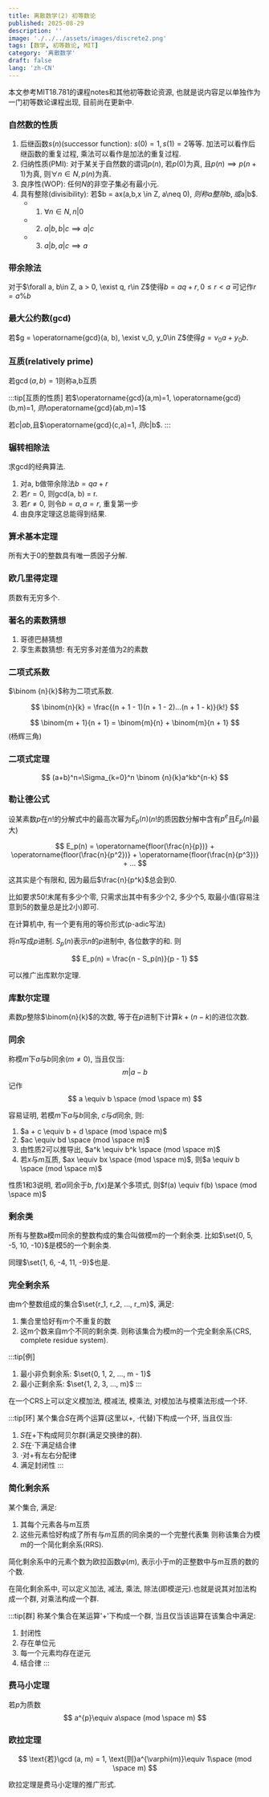 ```yaml
---
title: 离散数学(2) 初等数论
published: 2025-08-29
description: ''
image: './../../assets/images/discrete2.png'
tags: [数学, 初等数论, MIT]
category: '离散数学'
draft: false
lang: 'zh-CN'
---
```


本文参考MIT18.781的课程notes和其他初等数论资源, 也就是说内容足以单独作为一门初等数论课程出现, 目前尚在更新中. 

### 自然数的性质
1. 后继函数$s(n)$(successor function): $s(0) = 1, s(1) = 2$等等. 加法可以看作后继函数的重复过程, 乘法可以看作是加法的重复过程.
2. 归纳性质(PMI): 对于某关于自然数的谓词$p(n)$, 若$p(0)$为真, 且$p(n) \implies p(n + 1)$为真, 则$\forall n \in N, p(n)$为真. 
3. 良序性(WOP): 任何$N$的非空子集必有最小元.
4. 具有整除(divisibility): 若$b = ax(a,b,x \in Z, a\neq 0), $则称a整除b, 或$a|b$.
   - 1. $\forall n\in N, n|0$
   - 2. $a|b, b|c \implies a|c$
   - 3. $a|b, a|c \implies a$

### 带余除法
对于$\forall a, b\in Z, a > 0, \exist q, r\in Z$使得$b=aq+r,0\le r < a$
可记作$r=a\%b$

### 最大公约数(gcd)
若$g = \operatorname{gcd}(a, b), \exist v_0, y_0\in Z$使得$g=v_0a+y_0b$.

### 互质(relatively prime)
若$\operatorname{gcd}(a,b)=1$则称a,b互质

:::tip[互质的性质]
若$\operatorname{gcd}(a,m)=1, \operatorname{gcd}(b,m)=1, $则$\operatorname{gcd}(ab,m)=1$

若$c|ab,$且$\operatorname{gcd}(c,a)=1, $则$c|b$.
:::



### 辗转相除法
求gcd的经典算法.
1. 对a, b做带余除法$b=qa+r$
2. 若$r=0$, 则gcd(a, b) = r.
3. 若$r\neq0$, 则令$b=a, a=r$, 重复第一步
4. 由良序定理这总能得到结果.

### 算术基本定理
所有大于0的整数具有唯一质因子分解.

### 欧几里得定理
质数有无穷多个.

### 著名的素数猜想
1. 哥德巴赫猜想
2. 孪生素数猜想: 有无穷多对差值为2的素数

### 二项式系数
$\binom {n}{k}$称为二项式系数.

$$
\binom{n}{k} = \frac{(n + 1 - 1)(n + 1 - 2)...(n + 1 - k)}{k!}
$$

$$
\binom{m + 1}{n + 1} = \binom{m}{n} + \binom{m}{n + 1}
$$
(杨辉三角)
### 二项式定理
$$
(a+b)^n=\Sigma_{k=0}^n \binom {n}{k}a^kb^{n-k}
$$

### 勒让德公式
设某素数$p$在$n!$的分解式中的最高次幂为$E_p(n)$($n!$的质因数分解中含有$p^e$且$E_p(n)$最大)

$$
E_p(n) = \operatorname{floor(\frac{n}{p})} + \operatorname{floor(\frac{n}{p^2})} + \operatorname{floor(\frac{n}{p^3})} + ...
$$

这其实是个有限和, 因为最后$\frac{n}{p^k}$总会到0.

比如要求$50!$末尾有多少个零, 只需求出其中有多少个2, 多少个5, 取最小值(容易注意到5的数量总是比2小)即可.

在计算机中, 有一个更有用的等价形式(p-adic写法)

将$n$写成$p$进制. $S_p(n)$表示$n$的$p$进制中, 各位数字的和. 则

$$
E_p(n) = \frac{n - S_p(n)}{p - 1}
$$

可以推广出库默尔定理.

### 库默尔定理
素数$p$整除$\binom{n}{k}$的次数, 等于在$p$进制下计算$k + (n - k)$的进位次数.

### 同余
称模$m$下$a$与$b$同余($m\not = 0$), 当且仅当:
$$
m|a-b
$$
记作
$$
a \equiv b \space (mod \space m)
$$

容易证明, 若模$m$下$a$与$b$同余, $c$与$d$同余,  则:
1. $a + c \equiv b + d \space (mod \space m)$
2. $ac \equiv bd \space (mod \space m)$
3. 由性质2可以推导出, $a^k \equiv b^k \space (mod \space m)$
4. 若$x$与$m$互质, $ax \equiv bx \space (mod \space m)$, 则$a \equiv b \space (mod \space m)$

性质1和3说明, 若$a$同余于$b$, $f(x)$是某个多项式, 则$f(a) \equiv f(b) \space (mod \space m)$

### 剩余类
所有与整数a模m同余的整数构成的集合叫做模m的一个剩余类.
比如$\set{0, 5, -5, 10, -10}$是模5的一个剩余类.

同理$\set{1, 6, -4, 11, -9}$也是.

### 完全剩余系
由m个整数组成的集合$\set{r_1, r_2, ..., r_m}$, 满足:
1. 集合里恰好有m个不重复的数
2. 这m个数来自m个不同的剩余类.
则称该集合为模m的一个完全剩余系(CRS, complete residue system).

:::tip[例]
1. 最小非负剩余系: $\set{0, 1, 2, ..., m - 1}$
2. 最小正剩余系: $\set{1, 2, 3, ..., m}$
:::

在一个CRS上可以定义模加法, 模减法, 模乘法, 对模加法与模乘法形成一个环.

:::tip[环]
某个集合$S$在两个运算(这里以$+$, $\cdot$代替)下构成一个环, 当且仅当:
1. $S$在$+$下构成阿贝尔群(满足交换律的群).
2. $S$在$\cdot$下满足结合律
3. $\cdot$对$+$有左右分配律
4. 满足封闭性
:::
### 简化剩余系
某个集合, 满足:
1. 其每个元素各与$m$互质
2. 这些元素恰好构成了所有与$m$互质的同余类的一个完整代表集
则称该集合为模m的一个简化剩余系(RRS).

简化剩余系中的元素个数为欧拉函数$\varphi (m)$, 表示小于m的正整数中与m互质的数的个数.

在简化剩余系中, 可以定义加法, 减法, 乘法, 除法(即模逆元).也就是说其对加法构成一个群, 对乘法构成一个群.

:::tip[群]
称某个集合在某运算'+'下构成一个群, 当且仅当该运算在该集合中满足:
1. 封闭性
2. 存在单位元
3. 每一个元素均存在逆元
4. 结合律
:::

### 费马小定理
若$p$为质数
$$
a^{p}\equiv a\space (mod \space m)
$$

### 欧拉定理
$$
\text{若}\gcd (a, m) = 1, \text{则}a^{\varphi(m)}\equiv 1\space (mod \space m)
$$

欧拉定理是费马小定理的推广形式.